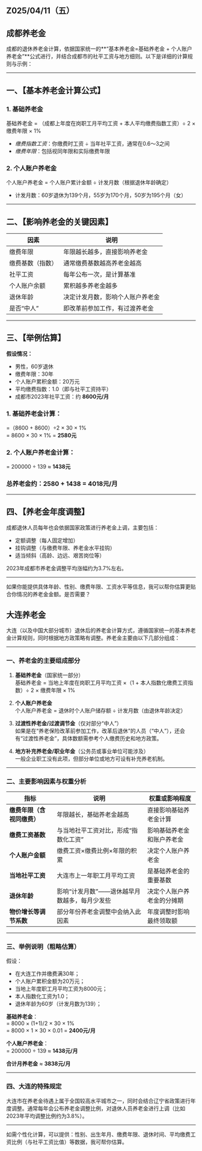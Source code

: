 ## Z025/04/11（五）


## 成都养老金
成都的退休养老金计算，依据国家统一的**“基本养老金=基础养老金 + 个人账户养老金”**公式进行，并结合成都市的社平工资与地方细则。以下是详细的计算规则与示例：

---

## 一、【基本养老金计算公式】

### 1. **基础养老金**  
基础养老金 = （成都上年度在岗职工月平均工资 + 本人平均缴费指数工资）÷ 2 × 缴费年限 × 1%

- *缴费指数工资*：你缴费时工资 ÷ 当年社平工资，通常在0.6～3之间
- *缴费年限*：包括视同年限和实际缴费年限

### 2. **个人账户养老金**  
个人账户养老金 = 个人账户累计金额 ÷ 计发月数（根据退休年龄确定）

- 计发月数：60岁退休为139个月，55岁为170个月，50岁为195个月（女）

---

## 二、【影响养老金的关键因素】

| 因素               | 说明                            |
|--------------------|---------------------------------|
| 缴费年限            | 年限越长越多，直接影响养老金    |
| 缴费基数（指数）    | 通常缴费基数越高养老金越高      |
| 社平工资            | 每年公布一次，是计算基准        |
| 个人账户余额        | 累积越多养老金越多              |
| 退休年龄            | 决定计发月数，影响个人账户养老金 |
| 是否“中人”          | 即改革前参加工作，有过渡养老金 |

---

## 三、【举例估算】

**假设情况：**
- 男性，60岁退休
- 缴费年限：30年
- 个人账户累积金额：20万元
- 平均缴费指数：1.0（即与社平工资持平）
- 成都市2023年社平工资：约 **8600元/月**

### 1. 基础养老金计算：  
=（8600 + 8600）÷2 × 30 × 1%  
= 8600 × 30 × 1% = **2580元**

### 2. 个人账户养老金计算：  
= 200000 ÷ 139 ≈ **1438元**

### **总养老金约：2580 + 1438 = 4018元/月**

---

## 四、【养老金年度调整】

成都退休人员每年也会依据国家政策进行养老金上调，主要包括：
- 定额调整（每人固定增加）
- 挂钩调整（与缴费年限、养老金水平挂钩）
- 适当倾斜（高龄、边远、艰苦岗位等）

2023年成都市养老金调整平均涨幅约为3.7%左右。

---

如果你能提供具体年龄、性别、缴费年限、工资水平等信息，我可以帮你估算更贴合你情况的养老金金额。是否需要？


## 大连养老金

大连（以及中国大部分城市）退休后的养老金计算方式，遵循国家统一的基本养老金计算规则，同时根据地方政策略有调整。养老金主要由以下几部分组成：

---

### **一、养老金的主要组成部分**

1. **基础养老金**（国家统一部分）  
   基础养老金 = 当地上年度在岗职工月平均工资 ×（1 + 本人指数化缴费工资指数）÷ 2 × 缴费年限 × 1%

2. **个人账户养老金**  
   个人账户养老金 = 退休时个人账户储存额 ÷ 计发月数（由退休年龄决定）

3. **过渡性养老金/过渡调节金**（仅对部分“中人”）  
   如果是在“养老保险改革前参加工作，改革后退休”的人员（“中人”），还会有“过渡性养老金”，具体数额需参考个人缴费历史和地方政策。

4. **地方补充养老金/职业年金**（公务员或事业单位可能涉及）  
   一般企业职工没有此项，但部分单位或地方可设有补充养老机制。

---

### **二、主要影响因素与权重分析**

| 指标 | 说明 | 权重或影响程度 |
|------|------|----------------|
| **缴费年限（含视同缴费）** | 年限越长，基础养老金越高 | 直接影响基础养老金计算 |
| **缴费工资基数** | 与当地社平工资对比，形成“指数化工资” | 影响基础养老金和账户养老金 |
| **个人账户金额** | 缴费工资×缴费比例×年限的积累 | 决定个人账户养老金 |
| **当地社平工资** | 大连市上一年职工月平均工资 | 是基础养老金的重要基数 |
| **退休年龄** | 影响“计发月数”——退休越早月数越多，每月少发些 | 决定个人账户养老金的分摊期 |
| **物价增长等调节系数** | 部分年份养老金调整中会纳入此因素 | 年度调整时影响最终领取额 |

---

### **三、举例说明（粗略估算）**

假设：
- 在大连工作并缴费满30年；
- 个人账户累积金额为20万元；
- 当地上年度职工月平均工资为8000元；
- 本人指数化工资为1.0；
- 退休年龄为60岁（计发月数为139）；

**基础养老金**：  
= 8000 × (1+1)/2 × 30 × 1%  
= 8000 × 1 × 30 × 0.01 = **2400元/月**

**个人账户养老金**：  
= 200000 ÷ 139 ≈ **1438元/月**

**合计月养老金** ≈ **3838元/月**

---

### **四、大连的特殊规定**

大连市在养老金待遇上属于全国较高水平城市之一，同时会结合辽宁省政策进行年度调整。通常每年会公布养老金调整比例，对退休人员养老金进行上调（比如2023年平均调整比例约为3.8%）。

---

如需个性化计算，可以提供：性别、出生年月、缴费年限、退休时间、平均缴费工资比例（与社平工资比值）等数据，我可帮你估算。
